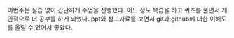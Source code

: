 이번주는 실습 없이 간단하게 수업을 진행했다.
어느 정도 복습을 하고 퀴즈를 풀면서 개인적으로 더 공부를 하게 되었다.
ppt와 참고자료를 보면서 git과 github에 대한 이해도를 올릴 수 있어서 좋았다.

